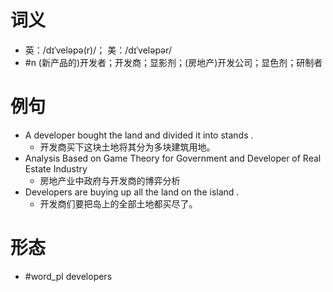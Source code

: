 # 词义
- 英：/dɪˈveləpə(r)/； 美：/dɪˈveləpər/
- #n (新产品的)开发者；开发商；显影剂；(房地产)开发公司；显色剂；研制者
# 例句
- A developer bought the land and divided it into stands .
	- 开发商买下这块土地将其分为多块建筑用地。
- Analysis Based on Game Theory for Government and Developer of Real Estate Industry
	- 房地产业中政府与开发商的博弈分析
- Developers are buying up all the land on the island .
	- 开发商们要把岛上的全部土地都买尽了。
# 形态
- #word_pl developers
